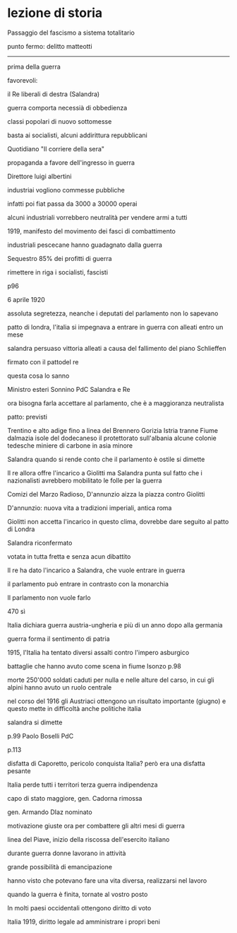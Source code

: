 # lezione di storia

Passaggio del fascismo a sistema totalitario

punto fermo: delitto matteotti

---
prima della guerra

favorevoli:

il Re
liberali di destra (Salandra)

guerra comporta necessià di obbedienza

classi popolari di nuovo sottomesse

basta ai socialisti, alcuni addirittura repubblicani


Quotidiano "Il corriere della sera"

propaganda a favore dell'ingresso in guerra

Direttore luigi albertini


industriai vogliono commesse pubbliche

infatti poi fiat passa da 3000 a 30000 operai


alcuni industriali vorrebbero neutralità per vendere armi a tutti


1919, manifesto del movimento dei fasci di combattimento

industriali pescecane hanno guadagnato dalla guerra

Sequestro 85% dei profitti di guerra

 rimettere in riga i socialisti, fascisti 

p96

6 aprile 1920

assoluta segretezza, neanche i deputati del parlamento non lo sapevano

patto di londra, l'italia si impegnava a entrare in guerra con alleati entro un mese

salandra persuaso vittoria alleati a causa del fallimento del piano Schlieffen

firmato con il pattodel re

questa cosa lo sanno

Ministro esteri Sonnino
PdC Salandra
e Re

ora bisogna farla accettare al parlamento, che è a maggioranza neutralista

patto:
previsti

Trentino e alto adige fino a linea del Brennero
Gorizia
Istria tranne Fiume
dalmazia
isole del dodecaneso
il protettorato sull'albania
alcune colonie tedesche
miniere di carbone in asia minore

Salandra quando si rende conto che il parlamento è ostile si dimette

Il re allora offre l'incarico a Giolitti ma Salandra punta sul fatto che i nazionalisti avrebbero mobilitato le folle per la guerra

Comizi del Marzo Radioso, D'annunzio aizza la piazza contro Giolitti

D'annunzio: nuova vita a tradizioni imperiali, antica roma

Giolitti non accetta l'incarico in questo clima, dovrebbe dare seguito al patto di Londra


Salandra riconfermato

votata in tutta fretta e senza acun dibattito


Il re ha dato l'incarico a Salandra, che vuole entrare in guerra

il parlamento può entrare in contrasto con la monarchia

Il parlamento non vuole farlo

470 sì

Italia dichiara guerra austria-ungheria e più di un anno dopo alla germania

guerra forma il sentimento di patria

1915, l'Italia ha tentato diversi assalti contro l'impero asburgico

battaglie che hanno avuto come scena in fiume Isonzo p.98

morte 250'000 soldati caduti per nulla e nelle alture del carso, in cui gli alpini hanno avuto un ruolo centrale

nel corso del 1916 gli Austriaci ottengono un risultato importante (giugno) e questo mette in difficoltà anche politiche italia

salandra si dimette

p.99 Paolo Boselli PdC

p.113

disfatta di Caporetto, pericolo conquista Italia? però era una disfatta pesante

Italia perde tutti i territori terza guerra indipendenza

capo di stato maggiore, gen. Cadorna rimossa

gen. Armando DIaz nominato


motivazione giuste ora per combattere gli altri mesi di guerra

linea del Piave, inizio della riscossa dell'esercito italiano

durante guerra donne lavorano in attività 

grande possibilità di emancipazione

hanno visto che potevano fare una vita diversa, realizzarsi nel lavoro

quando la guerra è finita, tornate al vostro posto

In molti paesi occidentali ottengono diritto di voto

Italia 1919, diritto legale ad amministrare i propri beni
<!--stackedit_data:
eyJoaXN0b3J5IjpbLTE1OTgxMjYwNDMsMTg0NDQwMTAzNl19
-->